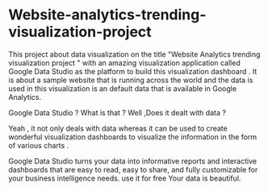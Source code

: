 # Website-analytics-trending-visualization-project
This project about data visualization on the title "Website Analytics trending visualization project " with an amazing visualization application called Google Data Studio as the platform to build this visualization dashboard . It is about a sample website that is running across the world and the data is used in this visualization is an default data that is available in Google Analytics.

Google Data Studio ? What is that ? Well ,Does it dealt with data ?

Yeah , it not only deals with data whereas it can be used to create wonderful visualization dashboards to visualize the information in the form of various charts .


Google Data Studio turns your data into informative reports and interactive dashboards that are easy to read, easy to share, and fully customizable for your business intelligence needs. use it for free Your data is beautiful.
